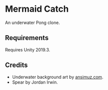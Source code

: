 # Mermaid Catch

An underwater Pong clone.

## Requirements

Requires Unity 2019.3.

## Credits

* Underwater background art by [ansimuz.com](http://ansimuz.com).
* Spear by Jordan Irwin.